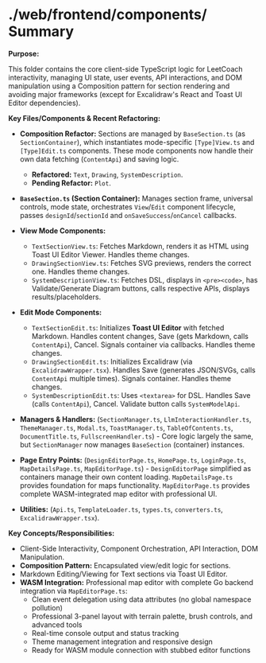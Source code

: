 # ./web/frontend/components/ Summary

**Purpose:**

This folder contains the core client-side TypeScript logic for LeetCoach interactivity, managing UI state, user events, API interactions, and DOM manipulation using a Composition pattern for section rendering and avoiding major frameworks (except for Excalidraw's React and Toast UI Editor dependencies).

**Key Files/Components & Recent Refactoring:**

*   **Composition Refactor:** Sections are managed by `BaseSection.ts` (as `SectionContainer`), which instantiates mode-specific `[Type]View.ts` and `[Type]Edit.ts` components. These mode components now handle their own data fetching (`ContentApi`) and saving logic.
    *   **Refactored:** `Text`, `Drawing`, `SystemDescription`.
    *   **Pending Refactor:** `Plot`.

*   **`BaseSection.ts` (Section Container):** Manages section frame, universal controls, mode state, orchestrates `View`/`Edit` component lifecycle, passes `designId`/`sectionId` and `onSaveSuccess`/`onCancel` callbacks.
*   **View Mode Components:**
    *   `TextSectionView.ts`: Fetches Markdown, renders it as HTML using Toast UI Editor Viewer. Handles theme changes.
    *   `DrawingSectionView.ts`: Fetches SVG previews, renders the correct one. Handles theme changes.
    *   `SystemDescriptionView.ts`: Fetches DSL, displays in `<pre><code>`, has Validate/Generate Diagram buttons, calls respective APIs, displays results/placeholders.
*   **Edit Mode Components:**
    *   `TextSectionEdit.ts`: Initializes **Toast UI Editor** with fetched Markdown. Handles content changes, Save (gets Markdown, calls `ContentApi`), Cancel. Signals container via callbacks. Handles theme changes.
    *   `DrawingSectionEdit.ts`: Initializes Excalidraw (via `ExcalidrawWrapper.tsx`). Handles Save (generates JSON/SVGs, calls `ContentApi` multiple times). Signals container. Handles theme changes.
    *   `SystemDescriptionEdit.ts`: Uses `<textarea>` for DSL. Handles Save (calls `ContentApi`), Cancel. Validate button calls `SystemModelApi`.
*   **Managers & Handlers:** (`SectionManager.ts`, `LlmInteractionHandler.ts`, `ThemeManager.ts`, `Modal.ts`, `ToastManager.ts`, `TableOfContents.ts`, `DocumentTitle.ts`, `FullscreenHandler.ts`) - Core logic largely the same, but `SectionManager` now manages `BaseSection` (container) instances.
*   **Page Entry Points:** (`DesignEditorPage.ts`, `HomePage.ts`, `LoginPage.ts`, `MapDetailsPage.ts`, `MapEditorPage.ts`) - `DesignEditorPage` simplified as containers manage their own content loading. `MapDetailsPage.ts` provides foundation for maps functionality. `MapEditorPage.ts` provides complete WASM-integrated map editor with professional UI.
*   **Utilities:** (`Api.ts`, `TemplateLoader.ts`, `types.ts`, `converters.ts`, `ExcalidrawWrapper.tsx`).

**Key Concepts/Responsibilities:**

*   Client-Side Interactivity, Component Orchestration, API Interaction, DOM Manipulation.
*   **Composition Pattern:** Encapsulated view/edit logic for sections.
*   Markdown Editing/Viewing for Text sections via Toast UI Editor.
*   **WASM Integration:** Professional map editor with complete Go backend integration via `MapEditorPage.ts`:
    *   Clean event delegation using data attributes (no global namespace pollution)
    *   Professional 3-panel layout with terrain palette, brush controls, and advanced tools
    *   Real-time console output and status tracking
    *   Theme management integration and responsive design
    *   Ready for WASM module connection with stubbed editor functions
